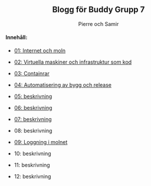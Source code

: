 <h2 align="center">Blogg för Buddy Grupp 7</h2>

<p align="center">Pierre och Samir</p>

#### Innehåll:

* [01: Internet och moln](01.md)

* [02: Virtuella maskiner och infrastruktur som kod](02.md)

* [03: Containrar](03.md)

* [04: Automatisering av bygg och release](04.md)

* [05: beskrivning](05.md)

* [06: beskrivning](06.md)

* [07: beskrivning](07.md)

* 08: beskrivning

* [09: Loggning i molnet](09.md)

* 10: beskrivning

* 11: beskrivning

* 12: beskrivning
